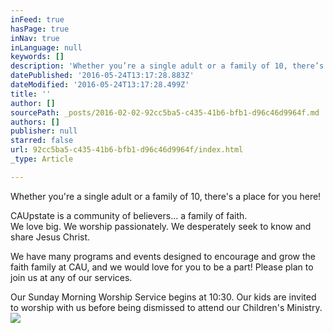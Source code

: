 ```yaml
---
inFeed: true
hasPage: true
inNav: true
inLanguage: null
keywords: []
description: 'Whether you’re a single adult or a family of 10, there’s a place for you here!'
datePublished: '2016-05-24T13:17:28.883Z'
dateModified: '2016-05-24T13:17:28.499Z'
title: ''
author: []
sourcePath: _posts/2016-02-02-92cc5ba5-c435-41b6-bfb1-d96c46d9964f.md
authors: []
publisher: null
starred: false
url: 92cc5ba5-c435-41b6-bfb1-d96c46d9964f/index.html
_type: Article

---
```

Whether you're a single adult or a family of 10, there's a place for you here!

CAUpstate is a community of believers... a family of faith.  
We love big. We worship passionately. We desperately seek to know and share Jesus Christ.

We have many programs and events designed to encourage and grow the faith family at CAU, and we would love for you to be a part! Please plan to join us at any of our services.

Our Sunday Morning Worship Service begins at 10:30\. Our kids are invited to worship with us before being dismissed to attend our Children's Ministry.
![](https://the-grid-user-content.s3-us-west-2.amazonaws.com/f749422d-4230-4ee6-8a40-f167e10939ae.jpg)